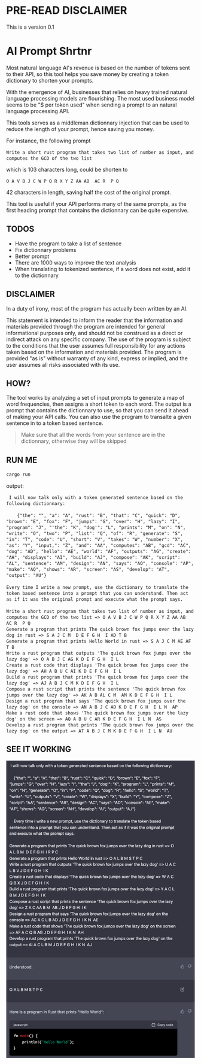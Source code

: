 # PRE-READ DISCLAIMER
This is a version 0.1

# AI Prompt Shrtnr
Most natural language AI's revenue is based on the number of tokens sent to their API, so this tool helps you save money by creating a token dictionary to shorten your prompts.

With the emergence of AI, businesses that relies on heavy trained natural language processing models are flourishing. The most used business model seems to be "$ per token used" when sending a prompt to an natural language processing API.


This tools serves as a middleman dictionnary injection that can be used to reduce the length of your prompt, hence saving you money.


For instance, the following prompt
```
Write a short rust program that takes two list of number as input, and computes the GCD of the two list
```

which is 103 characters long, could be shorten to

```
O A V B J C W P Q R X Y Z AA AB  AC R  P Q
```

42 characters in length, saving half the cost of the original prompt.


This tool is useful if your API performs many of the same prompts, as the first heading prompt that contains the dictionnary can be quite expensive.

## TODOS
- Have the program to take a list of sentence
- Fix dictionnary problems
- Better prompt
- There are 1000 ways to improve the text analysis
- When translating to tokenized sentence, if a word does not exist, add it to the dictionnary

## DISCLAIMER
In a duty of irony, most of the program has actually been written by an AI.


This statement is intended to inform the reader that the information and materials provided through the program are intended for general informational purposes only, and should not be construed as a direct or indirect attack on any specific company. The use of the program is subject to the conditions that the user assumes full responsibility for any actions taken based on the information and materials provided. The program is provided "as is" without warranty of any kind, express or implied, and the user assumes all risks associated with its use.

## HOW?
The tool works by analyzing a set of input prompts to generate a map of word frequencies, then assigns a short token to each word.
The output is a prompt that contains the dictionnary to use, so that you can send it ahead of making your API calls.
You can also use the program to transalte a given sentence in to a token based sentence.
> Make sure that all the words from your sentence are in the dictionnary, otherwise they will be skipped
## RUN ME
```bash
cargo run
```

output:

```
 I will now talk only with a token generated sentence based on the following dictionnary:

    {"the": "", "a": "A", "rust": "B", "that": "C", "quick": "D", "brown": "E", "fox": "F", "jumps": "G", "over": "H", "lazy": "I", "program": "J", "'the": "K", "dog'": "L", "prints": "M", "on": "N", "write": "O", "two": "P", "list": "Q", "of": "R", "generate": "S", "in": "T", "code": "U", "short": "V", "takes": "W", "number": "X", "as": "Y", "input,": "Z", "and": "AA", "computes": "AB", "gcd": "AC", "dog": "AD", "hello": "AE", "world": "AF", "outputs": "AG", "create": "AH", "displays": "AI", "build": "AJ", "compose": "AK", "script": "AL", "sentence": "AM", "design": "AN", "says": "AO", "console": "AP", "make": "AQ", "shows": "AR", "screen": "AS", "develop": "AT", "output": "AU"}

Every time I write a new prompt, use the dictionary to translate the token based sentence into a prompt that you can understand. Then act as if it was the original prompt and execute what the prompt says.

Write a short rust program that takes two list of number as input, and computes the GCD of the two list => O A V B J C W P Q R X Y Z AA AB  AC R  P Q
Generate a program that prints The quick brown fox jumps over the lazy dog in rust => S A J C M  D E F G H  I AD T B
Generate a program that prints Hello World in rust => S A J C M AE AF T B
Write a rust program that outputs 'The quick brown fox jumps over the lazy dog' => O A B J C AG K D E F G H  I L
Create a rust code that displays 'The quick brown fox jumps over the lazy dog' => AH A B U C AI K D E F G H  I L
Build a rust program that prints 'The quick brown fox jumps over the lazy dog' => AJ A B J C M K D E F G H  I L
Compose a rust script that prints the sentence 'The quick brown fox jumps over the lazy dog' => AK A B AL C M  AM K D E F G H  I L
Design a rust program that says 'The quick brown fox jumps over the lazy dog' on the console => AN A B J C AO K D E F G H  I L N  AP
Make a rust code that shows 'The quick brown fox jumps over the lazy dog' on the screen => AQ A B U C AR K D E F G H  I L N  AS
Develop a rust program that prints 'The quick brown fox jumps over the lazy dog' on the output => AT A B J C M K D E F G H  I L N  AU
```

## SEE IT WORKING
![](./demo_files/Screenshot%202023-02-08%20at%2016.23.47.png)
